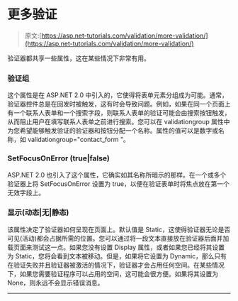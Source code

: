# 更多验证

> 原文:[https://asp.net-tutorials.com/validation/more-validation/](https://asp.net-tutorials.com/validation/more-validation/)

验证器都共享一些属性，这在某些情况下非常有用。

### 验证组

这个属性是在 ASP.NET 2.0 中引入的，它使得将表单元素分组成为可能。通常，验证器控件总是在回发时被触发，这有时会导致问题。例如，如果在同一个页面上有一个联系人表单和一个搜索字段，则联系人表单的验证可能会由搜索按钮触发，从而阻止用户在填写联系人表单之前进行搜索。您可以在 validationgroup 属性中为您希望能够触发验证的验证器和按钮分配一个名称。属性的值可以是数字或名称，如 validationgroup="contact_form "。

### SetFocusOnError (true|false)

ASP.NET 2.0 也引入了这个属性，它确实如其名称所暗示的那样。在一个或多个验证器上将 SetFocusOnError 设置为 true，以便在验证表单时将焦点放在第一个无效字段上。

### 显示(动态|无|静态)

<input type="hidden" name="IL_IN_ARTICLE">

该属性决定了验证器如何呈现在页面上。默认值是 Static，这使得验证器无论是否可见(活动)都会占据所需的位置。您可以通过将一段文本直接放在验证器后面并加载页面来测试这一点。如果您没有设置 Display 属性，或者如果您已经将其设置为 Static，您将会看到文本被移动。但是，如果将它设置为 Dynamic，那么只有在验证失败并且验证器被激活的情况下，验证器才会占用任何空间。在某些情况下，如果您需要验证程序可以占用的空间，这可能会很方便。如果将其设置为 None，则永远不会显示错误消息。

* * *
